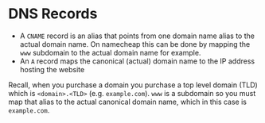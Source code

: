 # DNS Records

- A `CNAME` record is an alias that points from one domain name alias to the actual domain name. On namecheap this can be done by mapping the `www` subdomain to the actual domain name for example.
- An `A` record maps the canonical (actual) domain name to the IP address hosting the website

Recall, when you purchase a domain you purchase a top level domain (TLD) which is `<domain>.<TLD>` (e.g. `example.com`). `www` is a subdomain so you must map that alias to the actual canonical domain name, which in this case is `example.com`.

